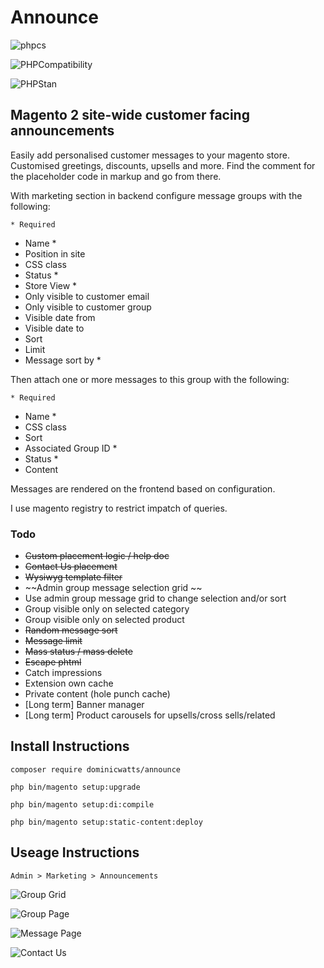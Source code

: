 # Announce

![phpcs](https://github.com/DominicWatts/Announce/workflows/phpcs/badge.svg)

![PHPCompatibility](https://github.com/DominicWatts/Announce/workflows/PHPCompatibility/badge.svg)

![PHPStan](https://github.com/DominicWatts/Announce/workflows/PHPStan/badge.svg)


## Magento 2 site-wide customer facing announcements

Easily add personalised customer messages to your magento store. Customised greetings, discounts, upsells and more. Find the comment for the placeholder code in markup and go from there.

With marketing section in backend configure message groups with the following:

    * Required

  - Name *
  - Position in site
  - CSS class
  - Status * 
  - Store View * 
  - Only visible to customer email
  - Only visible to customer group
  - Visible date from
  - Visible date to
  - Sort
  - Limit
  - Message sort by *

Then attach one or more messages to this group with the following:

    * Required

  - Name *
  - CSS class
  - Sort
  - Associated Group ID *
  - Status *
  - Content

Messages are rendered on the frontend based on configuration.

I use magento registry to restrict impatch of queries.

### Todo

  - ~~Custom placement logic / help doc~~
  - ~~Contact Us placement~~
  - ~~Wysiwyg template filter~~
  - ~~Admin group message selection grid ~~
  - Use admin group message grid to change selection and/or sort
  - Group visible only on selected category
  - Group visible only on selected product
  - ~~Random message sort~~
  - ~~Message limit~~
  - ~~Mass status / mass delete~~
  - ~~Escape phtml~~
  - Catch impressions
  - Extension own cache
  - Private content (hole punch cache)
  - [Long term] Banner manager
  - [Long term] Product carousels for upsells/cross sells/related

## Install Instructions

`composer require dominicwatts/announce`

`php bin/magento setup:upgrade`

`php bin/magento setup:di:compile`

`php bin/magento setup:static-content:deploy`

## Useage Instructions

    Admin > Marketing > Announcements

![Group Grid](https://i.snipboard.io/CfTWVw.jpg)

![Group Page](https://i.snipboard.io/4KxMJl.jpg)

![Message Page](https://i.snipboard.io/WtZTbS.jpg)

![Contact Us](https://i.snipboard.io/1AE5ax.jpg)